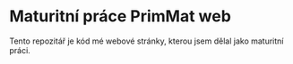 # Maturitní práce PrimMat web

Tento repozitář je kód mé webové stránky, kterou jsem dělal jako maturitní práci.


